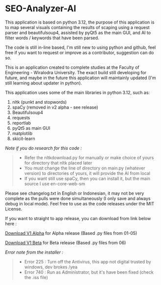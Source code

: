 # SEO-Analyzer-AI

This application is based on python 3.12, the purpose of this application is to map several visuals containing the results of scaping using a request parser and beautifulsoup4, assisted by pyQt5 as the main GUI, and AI to filter words / keywords that have been parsed. 

The code is still in-line based, I'm still new to using python and github, feel free if you want to request or improve as a contributor, suggestion can do so.

This is an application created to complete studies at the Faculty of Engineering - Wiralodra University. The exact build still developing for future, and maybe in the future this application will maintainly updated (I'm still learning about updater in python).

This application uses some of the main libraries in python 3.12, such as:

1. nltk (punkt and stopwords)
2. spaCy (removed in v2 alpha - see release)
3. Beautifulsoup4
4. requests
5. reportlab
6. pyQt5 as main GUI
7. matplotlib
8. skicit-learn

*Note if you do research for this code :*
>- Refer the nltkdownload.py for manually or make choice of yours for directory that nltk placed later
>- You must change the line of directory on main.py (whatever version) to directories of yours, it will provide the AI from local
>- If you want still use spaCy, then you can install it, but the main source I use en-core-web-sm

Please see changelog.txt in English or Indonesian, it may not be very complete as the pulls were done simultaneously (I only save and always debug in local mode). Feel free to use as the code releases under the MIT License.

If you want to straight to app release, you can download from link below here :

[Download V1 Alpha](https://github.com/XYLxiria/SEO-Analyzer-AI/releases/download/publish/SEOAnalyzerInstaller.exe) for Alpha release (Based .py files from 01-05)

[Download V1 Beta](https://github.com/XYLxiria/SEO-Analyzer-AI/releases/download/lastestpublish/SEOAnalyzerInstallerV3.0-beta.exe) for Beta release (Based .py files from 06)

*Error note from the installer :*
>- Error 225 : Turn off the Antivirus, this app not digital trusted by windows, dev brokes /yea
>- Error 740 : Run as Administrator, but it's have been fixed (check the .iss file)
